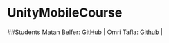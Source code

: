 # UnityMobileCourse

##Students
Matan Belfer: [GitHub](https://github.com/MatanBelfer) | 
Omri Tafla:   [Github](https://github.com/ooooonnnnn) | 


